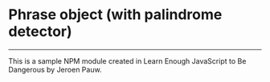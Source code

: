 # Phrase object (with palindrome detector)
---
This is a sample NPM module created in Learn Enough JavaScript to Be Dangerous by Jeroen Pauw.
